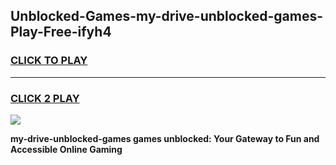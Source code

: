 
## Unblocked-Games-my-drive-unblocked-games-Play-Free-ifyh4
<h3>
<a href="https://premium76.site?title=my-drive-unblocked-games&ref=09A">CLICK TO PLAY</a></h3>
<hr>

<h3>
<a href="https://premium76.site?title=my-drive-unblocked-games&ref=09A">CLICK 2 PLAY</a>
  
</h3>

<a href="https://premium76.site?title=my-drive-unblocked-games&ref=09A"><img src="https://clearcache.store/games.png"></a>


**my-drive-unblocked-games games unblocked: Your Gateway to Fun and Accessible Online Gaming**
